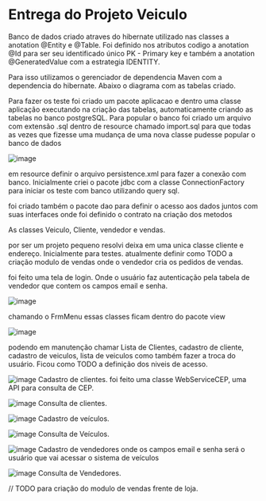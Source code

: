 # Entrega do Projeto Veiculo

Banco de dados criado atraves do hibernate utilizado nas classes a anotation @Entity e @Table. Foi definido nos atributos codigo a anotation @Id para ser seu identificado único PK - Primary key e também a anotation @GeneratedValue com a estrategia IDENTITY.

Para isso utilizamos o gerenciador de dependencia Maven com a dependencia do hibernate. Abaixo o diagrama com as tabelas criado.

Para fazer os teste foi criado um pacote aplicacao e dentro uma classe aplicação executando na criação das tabelas, automaticamente criando as tabelas no banco postgreSQL. Para popular o banco foi criado um arquivo com extensão .sql dentro de resource chamado import.sql para que todas as vezes que fizesse uma mudança de uma nova classe pudesse popular o banco de dados


![image](https://github.com/robertocajueiro/EntregaDeProjetoVeiculo/assets/28118980/59c7fe6d-1a79-479a-80fb-70bd016cae5f)


em resource definir o arquivo persistence.xml para fazer a conexão com banco. Inicialmente criei o pacote jdbc com a classe ConnectionFactory para iniciar os teste com banco utilizando query sql.

foi criado também o pacote dao para definir o acesso aos dados juntos com suas interfaces onde foi definido o contrato na criação dos metodos

As classes Veiculo, Cliente, vendedor e vendas.

por ser um projeto pequeno resolvi deixa em uma unica classe cliente e endereço. Inicialmente para testes. atualmente definir como TODO a criação modulo de vendas onde o vendedor cria os pedidos de vendas.

foi feito uma tela de login. Onde o usuário faz autenticação pela tabela de vendedor que contem os campos email e senha.

![image](https://github.com/robertocajueiro/EntregaDeProjetoVeiculo/assets/28118980/b4a14863-5d3b-49d5-83de-f03312e8aa94)

chamando o FrmMenu essas classes ficam dentro do pacote view

![image](https://github.com/robertocajueiro/EntregaDeProjetoVeiculo/assets/28118980/f763d362-5f7f-48b6-a128-de4b9ea7eec7)

podendo em manutenção chamar Lista de Clientes, cadastro de cliente, cadastro de veiculos, lista de veiculos como também fazer a troca do usuário. Ficou como TODO a definição dos niveis de acesso.

![image](https://github.com/robertocajueiro/EntregaDeProjetoVeiculo/assets/28118980/5f7afa0a-3345-4c51-a510-ed3e95f9a045)
Cadastro de clientes. foi feito uma classe WebServiceCEP, uma API para consulta de CEP.

![image](https://github.com/robertocajueiro/EntregaDeProjetoVeiculo/assets/28118980/c2ea7d63-6085-4de7-825c-c969edb42554)
Consulta de clientes.


![image](https://github.com/robertocajueiro/EntregaDeProjetoVeiculo/assets/28118980/ff8895cd-bc1f-407a-8cef-938f292e58ff)
Cadastro de veículos.

![image](https://github.com/robertocajueiro/EntregaDeProjetoVeiculo/assets/28118980/4479c1e8-507c-4edd-a47d-70dd418a8ad8)
Consulta de Veículos.

![image](https://github.com/robertocajueiro/EntregaDeProjetoVeiculo/assets/28118980/e677b2ed-40aa-4383-b406-0bb42262ac9a)
Cadastro de vendedores onde os campos email e senha será o usuário que vai acessar o sistema de veículos

![image](https://github.com/robertocajueiro/EntregaDeProjetoVeiculo/assets/28118980/626d245f-554c-4656-a746-aa3042275f51)
Consulta de Vendedores.


// TODO para criação do modulo de vendas frente de loja. 

